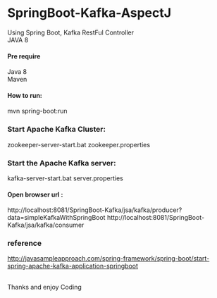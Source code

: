 # SpringBoot-Kafka-AspectJ<br/>

Using Spring Boot, Kafka RestFul Controller <br/>
JAVA 8<br/>

#### Pre require
Java 8<br/>
Maven<br/>

#### How to run: 
mvn spring-boot:run <br/>



### Start Apache Kafka Cluster:
zookeeper-server-start.bat zookeeper.properties
### Start the Apache Kafka server:
kafka-server-start.bat server.properties

#### Open browser url :
http://localhost:8081/SpringBoot-Kafka/jsa/kafka/producer?data=simpleKafkaWithSpringBoot
http://localhost:8081/SpringBoot-Kafka/jsa/kafka/consumer

### reference
http://javasampleapproach.com/spring-framework/spring-boot/start-spring-apache-kafka-application-springboot

<br/>
Thanks and enjoy Coding
